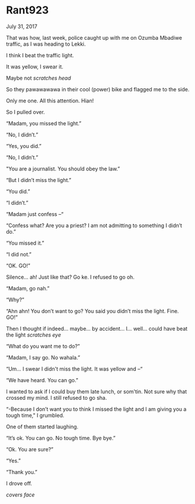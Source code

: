 # Rant923


July 31, 2017

That was how, last week, police caught up with me on Ozumba Mbadiwe traffic, as I was heading to Lekki.

I think I beat the traffic light.

It was yellow, I swear it. 

Maybe not *scratches head*

So they pawawawawa in their cool (power) bike and flagged me to the side.

Only me one. All this attention. Hian!

So I pulled over.

“Madam, you missed the light.”

“No, I didn’t.”

“Yes, you did.”

“No, I didn’t.”

"You are a journalist. You should obey the law.”

“But I didn’t miss the light.”

“You did.”

“I didn’t.”

“Madam just confess –“

“Confess what? Are you a priest? I am not admitting to something I didn’t do.”

“You missed it.”

“I did not.”

“OK. GO!”

Silence… ah! Just like that? Go ke. I refused to go oh.

“Madam, go nah.”

“Why?”

“Ahn ahn! You don’t want to go? You said you didn’t miss the light. Fine. GO!”

Then I thought if indeed… maybe… by accident… I… well… could have beat the light *scratches eye*

“What do you want me to do?”

“Madam, I say go. No wahala.”

“Um… I swear I didn't miss the light. It was yellow and –“

“We have heard. You can go.”

I wanted to ask if I could buy them late lunch, or som'tin. Not sure why that crossed my mind. I still refused to go sha.

“-Because I don’t want you to think I missed the light and I am giving you a tough time," I grumbled.

One of them started laughing.

“It’s ok. You can go. No tough time. Bye bye.”

“Ok. You are sure?”

“Yes.”

“Thank you.”

I drove off.

*covers face*